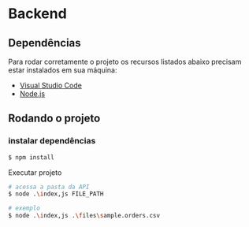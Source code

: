 # Backend

## Dependências

Para rodar corretamente o projeto os recursos listados abaixo precisam estar instalados em sua máquina:

- [Visual Studio Code](https://code.visualstudio.com/download)
- [Node.js](https://nodejs.org/en/)


## Rodando o projeto

### instalar dependências

``` bash
$ npm install
```


Executar projeto

```bash
# acessa a pasta da API  
$ node .\index,js FILE_PATH

# exemplo
$ node .\index,js .\files\sample.orders.csv

```
